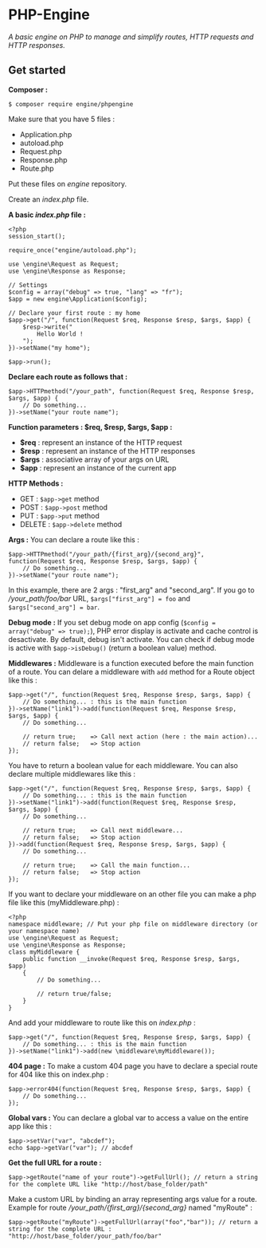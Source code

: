 # PHP-Engine

*A basic engine on PHP to manage and simplify routes, HTTP requests and HTTP responses.*

## Get started

**Composer :**
```
$ composer require engine/phpengine
```

Make sure that you have 5 files : 
* Application.php
* autoload.php
* Request.php
* Response.php
* Route.php

Put these files on *engine* repository.

Create an *index.php* file.


**A basic *index.php* file :**
```
<?php
session_start();

require_once("engine/autoload.php");

use \engine\Request as Request;
use \engine\Response as Response;

// Settings
$config = array("debug" => true, "lang" => "fr");
$app = new engine\Application($config);

// Declare your first route : my home
$app->get("/", function(Request $req, Response $resp, $args, $app) {
	$resp->write("
		Hello World !
	");
})->setName("my home");

$app->run();
```


**Declare each route as follows that :**
```
$app->HTTPmethod("/your_path", function(Request $req, Response $resp, $args, $app) {
	// Do something...
})->setName("your route name");
```

**Function parameters : $req, $resp, $args, $app :**
* **$req** : represent an instance of the HTTP request
* **$resp** : represent an instance of the HTTP responses
* **$args** : associative array of your args on URL
* **$app** : represent an instance of the current app


**HTTP Methods :**
* GET : ``$app->get`` method
* POST : ``$app->post`` method
* PUT : ``$app->put`` method
* DELETE : ``$app->delete`` method


**Args :**
You can declare a route like this :
```
$app->HTTPmethod("/your_path/{first_arg}/{second_arg}", function(Request $req, Response $resp, $args, $app) {
	// Do something...
})->setName("your route name");
```

In this example, there are 2 args : "first_arg" and "second_arg". If you go to */your_path/foo/bar* URL, ``$args["first_arg"] = foo`` and ``$args["second_arg"] = bar``.


**Debug mode :**
If you set debug mode on app config (``$config = array("debug" => true);``), PHP error display is activate and cache control is desactivate. By default, debug isn't activate.
You can check if debug mode is active with ``$app->isDebug()`` (return a boolean value) method.


**Middlewares :**
Middleware is a function executed before the main function of a route. You can delare a middleware with ``add`` method for a Route object like this :
```
$app->get("/", function(Request $req, Response $resp, $args, $app) {
	// Do something... : this is the main function
})->setName("link1")->add(function(Request $req, Response $resp, $args, $app) {
	// Do something...
	
	// return true;    => Call next action (here : the main action)...
	// return false;   => Stop action
});
```

You have to return a boolean value for each middleware. You can also declare multiple middlewares like this :
```
$app->get("/", function(Request $req, Response $resp, $args, $app) {
	// Do something... : this is the main function
})->setName("link1")->add(function(Request $req, Response $resp, $args, $app) {
	// Do something...
	
	// return true;    => Call next middleware...
	// return false;   => Stop action
})->add(function(Request $req, Response $resp, $args, $app) {
	// Do something...
	
	// return true;    => Call the main function...
	// return false;   => Stop action
});
```

If you want to declare your middleware on an other file you can make a php file like this (myMiddleware.php) :
```
<?php
namespace middleware; // Put your php file on middleware directory (or your namespace name)
use \engine\Request as Request;
use \engine\Response as Response;
class myMiddleware {
    public function __invoke(Request $req, Response $resp, $args, $app)
    {
        // Do something...
		
		// return true/false;
    }
}
```
And add your middleware to route like this on *index.php* :
```
$app->get("/", function(Request $req, Response $resp, $args, $app) {
	// Do something... : this is the main function
})->setName("link1")->add(new \middleware\myMiddleware());
```


**404 page :**
To make a custom 404 page you have to declare a special route for 404 like this on index.php :
```
$app->error404(function(Request $req, Response $resp, $args, $app) {
	// Do something...
});
```


**Global vars :**
You can declare a global var to access a value on the entire app like this :
```
$app->setVar("var", "abcdef");
echo $app->getVar("var"); // abcdef
```


**Get the full URL for a route :**
```
$app->getRoute("name of your route")->getFullUrl(); // return a string for the complete URL like "http://host/base_folder/path"
```

Make a custom URL by binding an array representing args value for a route. Example for route */your_path/{first_arg}/{second_arg}* named "myRoute" :
```
$app->getRoute("myRoute")->getFullUrl(array("foo","bar")); // return a string for the complete URL : "http://host/base_folder/your_path/foo/bar"
```